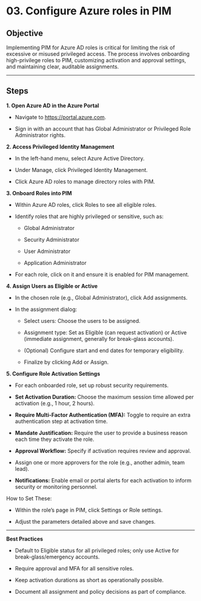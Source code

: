 # 03. Configure Azure roles in PIM


## Objective

Implementing PIM for Azure AD roles is critical for limiting the risk of excessive or misused privileged access. The process involves onboarding high-privilege roles to PIM, customizing activation and approval settings, and maintaining clear, auditable assignments.

---

## Steps

**1. Open Azure AD in the Azure Portal**

* Navigate to https://portal.azure.com.

* Sign in with an account that has Global Administrator or Privileged Role Administrator rights.

**2. Access Privileged Identity Management**

* In the left-hand menu, select Azure Active Directory.

* Under Manage, click Privileged Identity Management.

* Click Azure AD roles to manage directory roles with PIM.

**3. Onboard Roles into PIM**

* Within Azure AD roles, click Roles to see all eligible roles.

* Identify roles that are highly privileged or sensitive, such as:

  * Global Administrator

  * Security Administrator

  * User Administrator

  * Application Administrator

* For each role, click on it and ensure it is enabled for PIM management.

**4. Assign Users as Eligible or Active**

* In the chosen role (e.g., Global Administrator), click Add assignments.

* In the assignment dialog:

  * Select users: Choose the users to be assigned.

  * Assignment type: Set as Eligible (can request activation) or Active (immediate assignment, generally for break-glass accounts).

  * (Optional) Configure start and end dates for temporary eligibility.

  * Finalize by clicking Add or Assign.

**5. Configure Role Activation Settings**

* For each onboarded role, set up robust security requirements.

 * **Set Activation Duration:** Choose the maximum session time allowed per activation (e.g., 1 hour, 2 hours).

 * **Require Multi-Factor Authentication (MFA):** Toggle to require an extra authentication step at activation time.

 * **Mandate Justification:** Require the user to provide a business reason each time they activate the role.

 * **Approval Workflow:** Specify if activation requires review and approval.

 * Assign one or more approvers for the role (e.g., another admin, team lead).

 * **Notifications:** Enable email or portal alerts for each activation to inform security or monitoring personnel.

 How to Set These:

 * Within the role’s page in PIM, click Settings or Role settings.

 * Adjust the parameters detailed above and save changes.


---

**Best Practices**

* Default to Eligible status for all privileged roles; only use Active for break-glass/emergency accounts.

* Require approval and MFA for all sensitive roles.

* Keep activation durations as short as operationally possible.

* Document all assignment and policy decisions as part of compliance.

